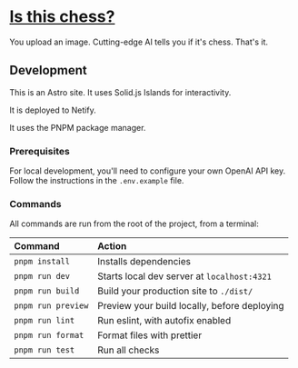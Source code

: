 # [Is this chess?](https://is-this-chess.netlify.app/)

You upload an image. Cutting-edge AI tells you if it's chess. That's it.

## Development

This is an Astro site. It uses Solid.js Islands for interactivity.

It is deployed to Netify.

It uses the PNPM package manager.

### Prerequisites

For local development, you'll need to configure your own OpenAI API key. Follow the
instructions in the `.env.example` file.

### Commands

All commands are run from the root of the project, from a terminal:

| Command            | Action                                       |
| :----------------- | :------------------------------------------- |
| `pnpm install`     | Installs dependencies                        |
| `pnpm run dev`     | Starts local dev server at `localhost:4321`  |
| `pnpm run build`   | Build your production site to `./dist/`      |
| `pnpm run preview` | Preview your build locally, before deploying |
| `pnpm run lint`    | Run eslint, with autofix enabled             |
| `pnpm run format`  | Format files with prettier                   |
| `pnpm run test`    | Run all checks                               |
